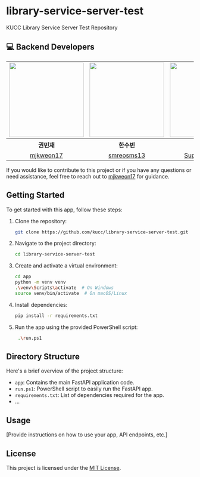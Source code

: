 # library-service-server-test

KUCC Library Service Server Test Repository

## 💻 Backend Developers

<table align="center" style = "table-layout: auto; width: 100%; table-layout: fixed;">
  <tr>
    <td>
       <img width="200" src = "https://avatars.githubusercontent.com/u/75142329?v=4" />
    </td>
    <td>
      <img width="200" src = "https://avatars.githubusercontent.com/u/76930385?v=4"/>
    </td>
        <td>
      <img width="200" src = "https://avatars.githubusercontent.com/u/74053211?v=4"/>
    </td>
        <td>
      <img width="200" src = "https://avatars.githubusercontent.com/u/68099714?v=4"/>
    </td>
  </tr> 
  <tr>
    <th align="center">권민재</th>
    <th align="center">한수빈</th>
    <th align="center">박진권</th>
    <th align="center">안준현</th>
  </tr>
  <tr>
    <td align="center">
      <a href="https://github.com/mjkweon17">mjkweon17</a>
    </td>
    <td align="center">
      <a href="https://github.com/smreosms13">smreosms13</a>
    </td>
        <td align="center">
      <a href="https://github.com/Supernova0417">Supernova0417</a>
    </td>
        <td align="center">
      <a href="https://github.com/DDididingding">DDididingding</a>
    </td>
  </tr>
</table>

If you would like to contribute to this project or if you have any questions or need assistance, feel free to reach out to [mjkweon17](https://github.com/mjkweon17) for guidance.


## Getting Started

To get started with this app, follow these steps:

1. Clone the repository: 
    ```bash
    git clone https://github.com/kucc/library-service-server-test.git
    ```
2. Navigate to the project directory:
    ```bash
    cd library-service-server-test
    ```
3. Create and activate a virtual environment: 
    ```bash
    cd app
    python -m venv venv
    .\venv\Scripts\activate  # On Windows
    source venv/bin/activate  # On macOS/Linux
    ```
4. Install dependencies: 
    ```bash
    pip install -r requirements.txt
    ```
5. Run the app using the provided PowerShell script:
    ```bash
     .\run.ps1
    ```

## Directory Structure

Here's a brief overview of the project structure:

- `app`: Contains the main FastAPI application code.
- `run.ps1`: PowerShell script to easily run the FastAPI app.
- `requirements.txt`: List of dependencies required for the app.
- ...

## Usage

[Provide instructions on how to use your app, API endpoints, etc.]

## License

This project is licensed under the [MIT License](LICENSE).